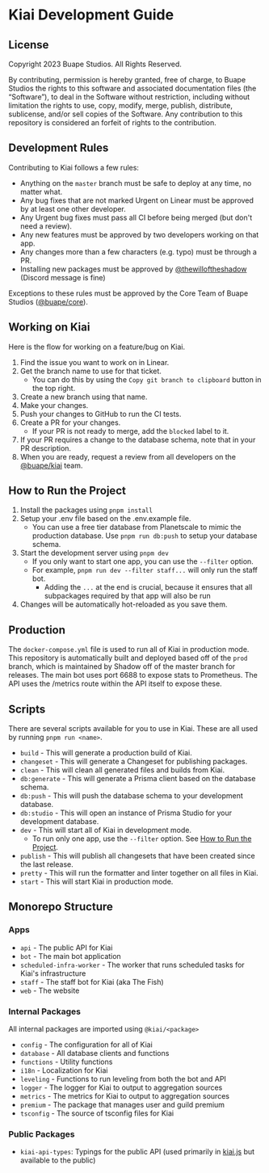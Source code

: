 # Kiai Development Guide

## License

Copyright 2023 Buape Studios. All Rights Reserved.

By contributing, permission is hereby granted, free of charge, to Buape Studios the rights to this software and associated documentation files (the “Software”), to deal in the Software without restriction, including without limitation the rights to use, copy, modify, merge, publish, distribute, sublicense, and/or sell copies of the Software. Any contribution to this repository is considered an forfeit of rights to the contribution.

## Development Rules

Contributing to Kiai follows a few rules:

-   Anything on the `master` branch must be safe to deploy at any time, no matter what.
-   Any bug fixes that are not marked Urgent on Linear must be approved by at least one other developer.
-   Any Urgent bug fixes must pass all CI before being merged (but don't need a review).
-   Any new features must be approved by two developers working on that app.
-   Any changes more than a few characters (e.g. typo) must be through a PR.
-   Installing new packages must be approved by [@thewilloftheshadow](https://github.com/thewilloftheshadow) (Discord message is fine)

Exceptions to these rules must be approved by the Core Team of Buape Studios ([@buape/core](https://github.com/orgs/buape/teams/core)).

## Working on Kiai

Here is the flow for working on a feature/bug on Kiai.

1. Find the issue you want to work on in Linear.
2. Get the branch name to use for that ticket.
    - You can do this by using the `Copy git branch to clipboard` button in the top right.
3. Create a new branch using that name.
4. Make your changes.
5. Push your changes to GitHub to run the CI tests.
6. Create a PR for your changes.
    - If your PR is not ready to merge, add the `blocked` label to it.
7. If your PR requires a change to the database schema, note that in your PR description.
8. When you are ready, request a review from all developers on the [@buape/kiai](https://github.com/orgs/buape/teams/kiai) team.

## How to Run the Project

1. Install the packages using `pnpm install`
2. Setup your .env file based on the .env.example file.
    - You can use a free tier database from Planetscale to mimic the production database. Use `pnpm run db:push` to setup your database schema.
3. Start the development server using `pnpm dev`
    - If you only want to start one app, you can use the `--filter` option.
    - For example, `pnpm run dev --filter staff...` will only run the staff bot.
        - Adding the `...` at the end is crucial, because it ensures that all subpackages required by that app will also be run
4. Changes will be automatically hot-reloaded as you save them.

## Production

The `docker-compose.yml` file is used to run all of Kiai in production mode. This repository is automatically built and deployed based off of the `prod` branch, which is maintained by Shadow off of the master branch for releases. The main bot uses port 6688 to expose stats to Prometheus. The API uses the /metrics route within the API itself to expose these.

## Scripts

There are several scripts available for you to use in Kiai. These are all used by running `pnpm run <name>`.

-   `build` - This will generate a production build of Kiai.
-   `changeset` - This will generate a Changeset for publishing packages.
-   `clean` - This will clean all generated files and builds from Kiai.
-   `db:generate` - This will generate a Prisma client based on the database schema.
-   `db:push` - This will push the database schema to your development database.
-   `db:studio` - This will open an instance of Prisma Studio for your development database.
-   `dev` - This will start all of Kiai in development mode.
    -   To run only one app, use the `--filter` option. See [How to Run the Project](#how-to-run-the-project).
-   `publish` - This will publish all changesets that have been created since the last release.
-   `pretty` - This will run the formatter and linter together on all files in Kiai.
-   `start` - This will start Kiai in production mode.

## Monorepo Structure

### Apps

-   `api` - The public API for Kiai
-   `bot` - The main bot application
-   `scheduled-infra-worker` - The worker that runs scheduled tasks for Kiai's infrastructure
-   `staff` - The staff bot for Kiai (aka The Fish)
-   `web` - The website 

### Internal Packages

All internal packages are imported using `@kiai/<package>`

-   `config` - The configuration for all of Kiai
-   `database` - All database clients and functions
-   `functions` - Utility functions
-   `i18n` - Localization for Kiai
-   `leveling` - Functions to run leveling from both the bot and API
-   `logger` - The logger for Kiai to output to aggregation sources
-   `metrics` - The metrics for Kiai to output to aggregation sources
-   `premium` - The package that manages user and guild premium
-   `tsconfig` - The source of tsconfig files for Kiai

### Public Packages

-   `kiai-api-types`: Typings for the public API (used primarily in [kiai.js](https://npm.im/kiai.js) but available to the public)
